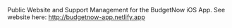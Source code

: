 Public Website and Support Management for the BudgetNow iOS App.
See website here: http://budgetnow-app.netlify.app
